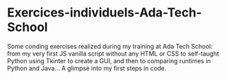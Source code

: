 # Exercices-individuels-Ada-Tech-School

Some conding exercises realized during my training at Ada Tech School: from my very first JS vanilla script without any HTML or CSS to self-taught Python using Tkinter to create a GUI, and then to comparing runtimes in Python and Java... A glimpse into my first steps in code.



